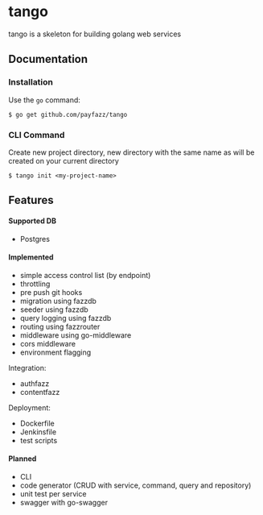 # tango

tango is a skeleton for building golang web services

## Documentation

### Installation

Use the `go` command:

```
$ go get github.com/payfazz/tango
```

### CLI Command

Create new project directory, new directory with the same name as <my-project-name> will be created on your current directory

```
$ tango init <my-project-name>
```

## Features

#### Supported DB

- Postgres

#### Implemented

- simple access control list (by endpoint)
- throttling
- pre push git hooks
- migration using fazzdb
- seeder using fazzdb
- query logging using fazzdb
- routing using fazzrouter
- middleware using go-middleware
- cors middleware
- environment flagging

Integration:
- authfazz
- contentfazz

Deployment:
- Dockerfile
- Jenkinsfile
- test scripts

#### Planned

- CLI
- code generator (CRUD with service, command, query and repository)
- unit test per service
- swagger with go-swagger